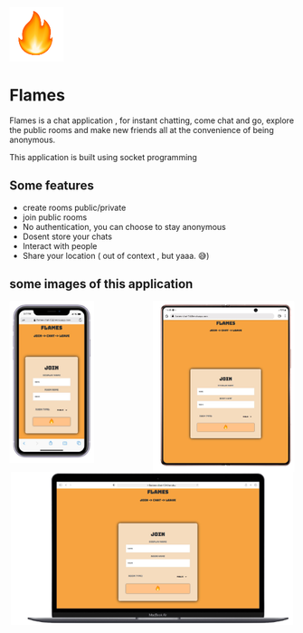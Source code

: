 
<img src='./public/img/fire.png'/>
<h1>Flames </h1>

Flames is a chat application , for instant chatting, come chat and go, explore the public rooms and make new friends all at the convenience of being anonymous.

This application is built using socket programming
## Some features
* create rooms public/private
* join public rooms
* No authentication, you can choose to stay anonymous
* Dosent store your chats
* Interact with people
* Share your location ( out of context , but yaaa. 😅)

## some images of this application
<div>
<img src='./readmeAssets/phone-removebg-preview.png'  width="150" align="left"/>
<img src='./readmeAssets/tab-removebg-preview.png'  width="250" align="right"/>
 </div>
 <br>
 <br>
 <div align='center'>
<img src='./readmeAssets/laptop-removebg-preview.png'  width="500"/>
</div>
